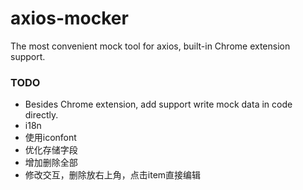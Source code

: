 # axios-mocker
The most convenient mock tool for axios, built-in Chrome extension support.

### TODO
* Besides Chrome extension, add support write mock data in code directly.
* i18n
* 使用iconfont
* 优化存储字段
* 增加删除全部
* 修改交互，删除放右上角，点击item直接编辑